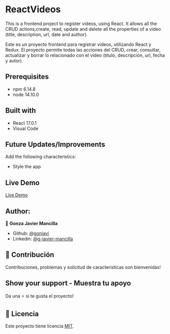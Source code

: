# ReactVideos

This is a frontend project to register videos, using React. It allows all the CRUD actions,create, read, update and delete all the properties of a video (title, description, url, date and author).

Este es un proyecto frontend para registrar videos, utilizando React y Redux. El proyecto permite todas las acciones del CRUD, crear, consultar, actualizar y borrar lo relacionado con el video (titulo, descripción, url, fecha y autor).

## Prerequisites

- npm 6.14.8
- node 14.10.0


## Built with  

- React 17.0.1
- Visual Code

## Future Updates/Improvements 

Add the following characteristics:

- Style the app

## Live Demo 

[Live Demo](https://videos-react-gon.herokuapp.com/)

## Author:
👤 **Gonza Javier Mancilla**

- Github: [@gonjavi](https://github.com/gonjavi)
- Linkedin: [@g-javier-mancilla](https://www.linkedin.com/in/g-mancillla)

## 🤝 Contribución

Contribuciones, problemas y solicitud de caracteristicas son bienvenidas!

## Show your support - Muestra tu apoyo

Da una ⭐️ si te gusta el proyecto!

## 📝 Licencia

Este proyecto tiene licencia [MIT](lic.url).
